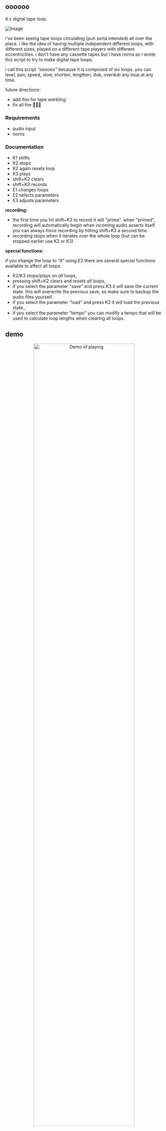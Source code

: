 ## oooooo

6 x digital tape loop.

![Image](https://user-images.githubusercontent.com/6550035/91628872-c47b8c80-e978-11ea-9d07-df79ef337a0f.gif)

i've been seeing tape loops circulating (pun sorta intended) all over the place. i like the idea of having multiple independent different loops, with different sizes, played on a different tape players with different eccentricities. i don't have any cassette tapes but i have norns so i wrote this script to try to make digital tape loops. 

i call this script *"oooooo"* because it is composed of six loops. you can level, pan, speed, slow, shorten, lengthen, dub, overdub any loop at any time.


future directions:

- add lfos for tape *warbling*
- fix all the 🐛🐛🐛

### Requirements

- audio input
- norns

### Documentation

- K1 shifts
- K2 stops
- K2 again resets loop
- K3 plays
- shift+K2 clears
- shift+K3 records
- E1 changes loops
- E2 selects parameters
- E3 adjusts parameters

**recording:**

- the first time you hit shift+K3 to record it will "prime". when "primed", recording will automatically begin when incoming audio asserts itself. you can always force recording by hitting shift+K3 a second time.
- recording stops when it iterates over the whole loop (but can be stopped earlier use K2 or K3)


**special functions:**

if you change the loop to "A" using E2 there are several special functions available to affect all loops.

- K2/K3 stops/plays on *all* loops,
- pressing shift+K2 clears and resets *all* loops,
- if you select the parameter "save" and press K3 it will save the current state. this will overwrite the previous save, so make sure to backup the audio files yourself.
- if you select the parameter "load" and press K2 it will load the previous state.,
- if you select the parameter "tempo" you can modify a tempo that will be used to calculate loop lengths when clearing all loops.


## demo 

<p align="center"><a href="https://www.instagram.com/p/CEb2CDQBXaz/"><img src="https://user-images.githubusercontent.com/6550035/91628605-30102a80-e976-11ea-9d0e-249e6219c411.png" alt="Demo of playing" width=80%></a></p>


<p align="center"><a href="https://www.instagram.com/p/X/"><img src="https://user-images.githubusercontent.com/6550035/91628603-2be40d00-e976-11ea-93ee-6f58fc835142.png" alt="Demo of playing" width=80%></a></p>

## my other norns

- [barcode](https://github.com/schollz/barcode): replays a buffer six times, at different levels & pans & rates & positions, modulated by lfos on every parameter.
- [blndr](https://github.com/schollz/blndr): a quantized delay with time morphing
- [clcks](https://github.com/schollz/clcks): a tempo-locked repeater for monome norns

## license 

mit 